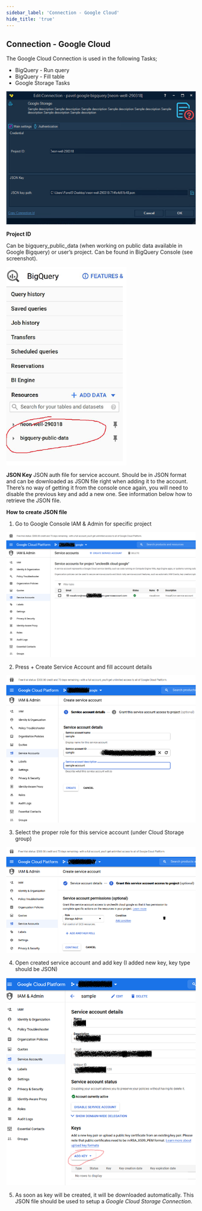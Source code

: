 ```yaml
---
sidebar_label: 'Connection - Google Cloud'
hide_title: 'true'
---
```


## Connection - Google Cloud

The Google Cloud Connection is used in the following Tasks;

* BigQuery - Run query
* BigQuery - Fill table
* Google Storage Tasks

![](../../../static/img/bigqueryconnection.png)

**Project ID**

Can be bigquery_public_data (when working on public data available in Google Bigquery) or user’s project. Can be found in BigQuery Console (see screenshot).

![](../../../static/img/googlebigqueryprojectid.png)


**JSON Key**
JSON auth file for service account. Should be in JSON format and can be downloaded as JSON file right when adding it to the account. There’s no way of getting it from the console once again, you will need to disable the previous key and add a new one. See information below how to retrieve the JSON file.
 
**How to create JSON file**
 
1. Go to Google Console IAM & Admin for specific project

![](../../../static/img/googleiam1.png)

2. Press + Create Service Account and fill account details

![](../../../static/img/googleiam2.png)

3. Select the proper role for this service account (under Cloud Storage group)

![](../../../static/img/googleiam3.png)

4. Open created service account and add key (I added new key, key type should be JSON)

![](../../../static/img/googleiam4.png)

5. As soon as key will be created, it will be downloaded automatically. This JSON file should be used to setup a *Google Cloud Storage Connection*.